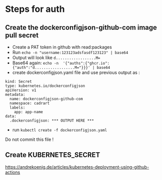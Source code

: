 # Steps for auth

## Create the dockerconfigjson-github-com image pull secret

- Create a PAT token in github with read:packages
- Run `echo -n "username:123123adsfasdf123123" | base64`
- Output will look like `d..................M=`
- Base64 again: `echo -n  '{"auths":{"ghcr.io":{"auth":"d..................M="}}}' | base64`
- create dockerconfigjson.yaml file and use previous output as :

```
kind: Secret
type: kubernetes.io/dockerconfigjson
apiVersion: v1
metadata:
  name: dockerconfigjson-github-com
  namespace: cadrart
  labels:
    app: app-name
data:
  .dockerconfigjson: *** OUTPUT HERE ***
```

- run `kubectl create -f dockerconfigjson.yaml`

Do not commit this file !

## Create KUBERNETES_SECRET

https://andrekoenig.de/articles/kubernetes-deployment-using-github-actions
